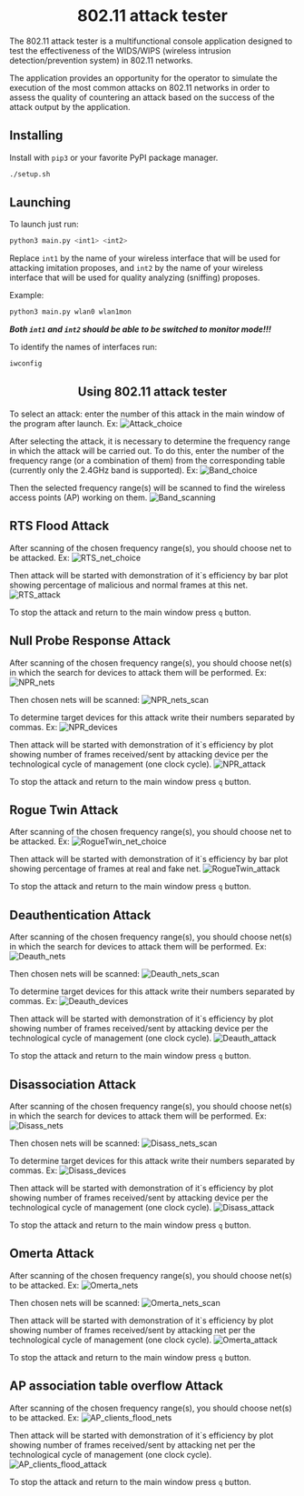 <h1 align=center>802.11 attack tester</h1>

The 802.11 attack tester is a multifunctional console application designed 
to test the effectiveness of the WIDS/WIPS (wireless intrusion detection/prevention system)
in 802.11 networks.

The application provides an opportunity for the operator to simulate the execution 
of the most common attacks on 802.11 networks in order to assess the quality 
of countering an attack based on the success of the attack output by the application.

## Installing

Install with `pip3` or your favorite PyPI package manager.

```sh
./setup.sh
```

## Launching

To launch just run:
```sh
python3 main.py <int1> <int2>
````
Replace `int1` by the name of your wireless interface that will be used for attacking imitation proposes,
and `int2` by the name of your wireless interface that will be used for quality analyzing (sniffing) proposes.

Example:
```sh
python3 main.py wlan0 wlan1mon
````

<b><i>Both `int1` and `int2` should be able to be switched to monitor mode!!!</b></i>

To identify the names of interfaces run:
```sh
iwconfig
````

<h2 align=center>Using 802.11 attack tester</h2>

To select an attack: enter the number of this attack in the main window of the program after launch. Ex:
![Attack_choice](imgs%2Fmain_window.png)

After selecting the attack, 
it is necessary to determine the frequency range in which the attack will be carried out. 
To do this, enter the number of the frequency range (or a combination of them) from the corresponding table 
(currently only the 2.4GHz band is supported). Ex:
![Band_choice](imgs%2Fband_choice.png)

Then the selected frequency range(s) will be scanned to find the wireless access points (AP) working on them.
![Band_scanning](imgs%2Fband_scanning.png)

## RTS Flood Attack

After scanning of the chosen frequency range(s), you should choose net to be attacked. Ex:
![RTS_net_choice](imgs%2Frts_net_choice.png)

Then attack will be started with demonstration of it`s efficiency by bar plot showing
percentage of malicious and normal frames at this net.
![RTS_attack](imgs%2Frts_attack.png)

To stop the attack and return to the main window press `q` button.

## Null Probe Response Attack

After scanning of the chosen frequency range(s), 
you should choose net(s) in which the search for devices to attack them will be performed. Ex:
![NPR_nets](imgs%2Fnpr_nets.png)

Then chosen nets will be scanned:
![NPR_nets_scan](imgs%2Fnpr_nets_scan.png)

To determine target devices for this attack write their numbers separated by commas. Ex:
![NPR_devices](imgs%2Fnpr_devices.png)

Then attack will be started with demonstration of it`s efficiency by plot showing
number of frames received/sent by attacking device per the technological cycle of management (one clock cycle).
![NPR_attack](imgs%2Fnpr_attack.png)

To stop the attack and return to the main window press `q` button.

## Rogue Twin Attack
After scanning of the chosen frequency range(s), you should choose net to be attacked. Ex:
![RogueTwin_net_choice](imgs%2Frogue_twin_net.png)


Then attack will be started with demonstration of it`s efficiency by bar plot showing
percentage of frames at real and fake net.
![RogueTwin_attack](imgs%2Frogue_twin_attack.png)

To stop the attack and return to the main window press `q` button.

## Deauthentication Attack

After scanning of the chosen frequency range(s), 
you should choose net(s) in which the search for devices to attack them will be performed. Ex:
![Deauth_nets](imgs%2Fdeauth_nets.png)

Then chosen nets will be scanned:
![Deauth_nets_scan](imgs%2Fdeauth_nets_scan.png)

To determine target devices for this attack write their numbers separated by commas. Ex:
![Deauth_devices](imgs%2Fdeauth_devices.png)

Then attack will be started with demonstration of it`s efficiency by plot showing
number of frames received/sent by attacking device per the technological cycle of management (one clock cycle).
![Deauth_attack](imgs%2Fdeauth_attack.png)

To stop the attack and return to the main window press `q` button.

## Disassociation Attack

After scanning of the chosen frequency range(s), 
you should choose net(s) in which the search for devices to attack them will be performed. Ex:
![Disass_nets](imgs%2Fdissas_nets.png)

Then chosen nets will be scanned:
![Disass_nets_scan](imgs%2Fdissas_nets_scan.png)

To determine target devices for this attack write their numbers separated by commas. Ex:
![Disass_devices](imgs%2Fdissas_devices.png)

Then attack will be started with demonstration of it`s efficiency by plot showing
number of frames received/sent by attacking device per the technological cycle of management (one clock cycle).
![Disass_attack](imgs%2Fdissas_attack.png)

To stop the attack and return to the main window press `q` button.

## Omerta Attack

After scanning of the chosen frequency range(s), 
you should choose net(s) to be attacked. Ex:
![Omerta_nets](imgs%2Fomerta_nets.png)

Then chosen nets will be scanned:
![Omerta_nets_scan](imgs%2Fomerta_nets_scan.png)

Then attack will be started with demonstration of it`s efficiency by plot showing
number of frames received/sent by attacking net per the technological cycle of management (one clock cycle).
![Omerta_attack](imgs%2Fomerta_attack.png)

To stop the attack and return to the main window press `q` button.

## AP association table overflow Attack

After scanning of the chosen frequency range(s), 
you should choose net(s) to be attacked. Ex:
![AP_clients_flood_nets](imgs%2FAP_clients_flood_nets.png)

Then attack will be started with demonstration of it`s efficiency by plot showing
number of frames received/sent by attacking net per the technological cycle of management (one clock cycle).
![AP_clients_flood_attack](imgs%2FAP_clients_flood_attack.png)

To stop the attack and return to the main window press `q` button.